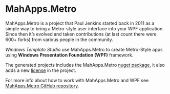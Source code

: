 # MahApps.Metro

MahApps.Metro is a project that Paul Jenkins started back in 2011 as a simple way to bring a Metro-style user interface into your WPF application. Since then it’s evolved and taken contributions (at last count there were 600+ forks) from various people in the community.

*Windows Template Studio* use MahApps.Metro to create Metro-Style apps using **Windows Presentation Foundation (WPF)** framework.

The generated projects includes the MahApps.Metro [nuget package](https://www.nuget.org/packages/MahApps.Metro/), it also adds a new [license](https://github.com/MahApps/MahApps.Metro/blob/master/LICENSE) in the project.

For more info about how to work with MahApps.Metro and WPF see [MahApps.Metro GitHub repository](https://github.com/MahApps/MahApps.Metro).